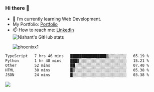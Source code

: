 ### Hi there 👋

<!--
**phoenixx1/phoenixx1** is a ✨ _special_ ✨ repository because its `README.md` (this file) appears on your GitHub profile.

Here are some ideas to get you started:

- 🔭 I’m currently working on ...
- 🌱 I’m currently learning ...
- 👯 I’m looking to collaborate on ...
- 🤔 I’m looking for help with ...
- 💬 Ask me about ...
- 📫 How to reach me: ...
- 😄 Pronouns: ...
- ⚡ Fun fact: ...
-->
- 🌱 I’m currently learning Web Development.
- My Portfolio: [Portfolio](https://phoenixx1.github.io/)
- 📫 How to reach me: [LinkedIn](https://www.linkedin.com/in/nishant-saxena-2609/)  
![Nishant's GitHub stats](https://github-readme-stats.vercel.app/api?username=phoenixx1&count_private=true)<p><img align="center" src="https://github-readme-streak-stats.herokuapp.com/?user=phoenixx1&" alt="phoenixx1" /></p>  
<!--START_SECTION:waka-->

```txt
TypeScript   7 hrs 46 mins   ████████████████▒░░░░░░░░   65.19 %
Python       1 hr 48 mins    ███▓░░░░░░░░░░░░░░░░░░░░░   15.21 %
Other        52 mins         ██░░░░░░░░░░░░░░░░░░░░░░░   07.40 %
HTML         38 mins         █▒░░░░░░░░░░░░░░░░░░░░░░░   05.38 %
JSON         24 mins         █░░░░░░░░░░░░░░░░░░░░░░░░   03.38 %
```

<!--END_SECTION:waka-->

![](https://komarev.com/ghpvc/?username=phoenixx1&style=plastic)

<!-- ![Visitor Count](https://profile-counter.glitch.me/phoenixx1/count.svg) -->
